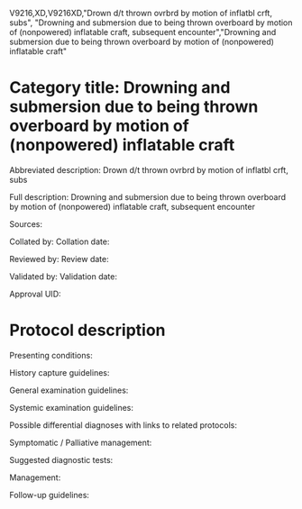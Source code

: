 V9216,XD,V9216XD,"Drown d/t thrown ovrbrd by motion of inflatbl crft, subs", "Drowning and submersion due to being thrown overboard by motion of (nonpowered) inflatable craft, subsequent encounter","Drowning and submersion due to being thrown overboard by motion of (nonpowered) inflatable craft"
# Category title: Drowning and submersion due to being thrown overboard by motion of (nonpowered) inflatable craft

Abbreviated description: Drown d/t thrown ovrbrd by motion of inflatbl crft, subs

Full description: Drowning and submersion due to being thrown overboard by motion of (nonpowered) inflatable craft, subsequent encounter

Sources:

Collated by:
Collation date:

Reviewed by:
Review date:

Validated by:
Validation date:

Approval UID:

# Protocol description

Presenting conditions:

History capture guidelines:

General examination guidelines:

Systemic examination guidelines:

Possible differential diagnoses with links to related protocols:

Symptomatic / Palliative management:

Suggested diagnostic tests:

Management:

Follow-up guidelines:
